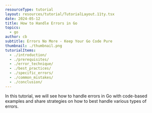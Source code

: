```yaml
---
resourceType: tutorial
layout: resources/tutorial/TutorialLayout.11ty.tsx
date: 2024-05-12
title: How to Handle Errors in Go
topics:
  - go
author: cb
subtitle: Errors No More - Keep Your Go Code Pure
thumbnail: ./thumbnail.png
tutorialItems:
  - ./introduction/
  - ./prerequisites/
  - ./error_technique/
  - ./best_practices/
  - ./specific_errors/
  - ./common_mistakes/
  - ./conclusion/
---
```


In this tutorial, we will see how to handle errors in Go with code-based examples and share strategies on how to best handle various types of errors.
